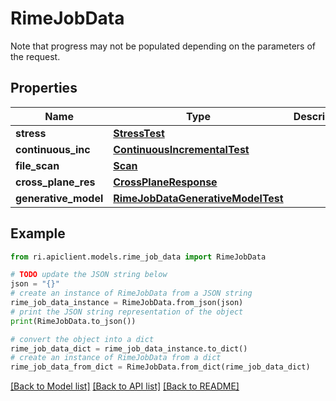 # RimeJobData

Note that progress may not be populated depending on the parameters of the request.

## Properties

Name | Type | Description | Notes
------------ | ------------- | ------------- | -------------
**stress** | [**StressTest**](StressTest.md) |  | [optional] 
**continuous_inc** | [**ContinuousIncrementalTest**](ContinuousIncrementalTest.md) |  | [optional] 
**file_scan** | [**Scan**](Scan.md) |  | [optional] 
**cross_plane_res** | [**CrossPlaneResponse**](CrossPlaneResponse.md) |  | [optional] 
**generative_model** | [**RimeJobDataGenerativeModelTest**](RimeJobDataGenerativeModelTest.md) |  | [optional] 

## Example

```python
from ri.apiclient.models.rime_job_data import RimeJobData

# TODO update the JSON string below
json = "{}"
# create an instance of RimeJobData from a JSON string
rime_job_data_instance = RimeJobData.from_json(json)
# print the JSON string representation of the object
print(RimeJobData.to_json())

# convert the object into a dict
rime_job_data_dict = rime_job_data_instance.to_dict()
# create an instance of RimeJobData from a dict
rime_job_data_from_dict = RimeJobData.from_dict(rime_job_data_dict)
```
[[Back to Model list]](../README.md#documentation-for-models) [[Back to API list]](../README.md#documentation-for-api-endpoints) [[Back to README]](../README.md)

